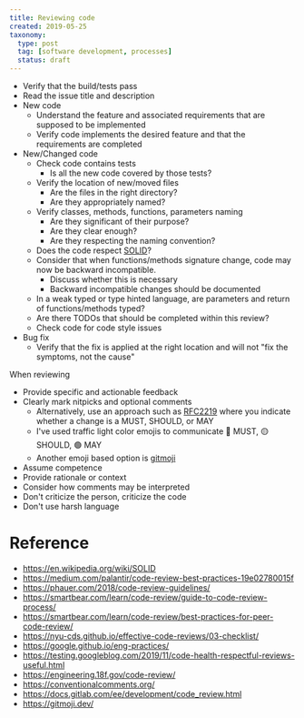 ```yaml
---
title: Reviewing code
created: 2019-05-25
taxonomy:
  type: post
  tag: [software development, processes]
  status: draft
---
```


* Verify that the build/tests pass
* Read the issue title and description
* New code
 	* Understand the feature and associated requirements that are supposed to be implemented
 	* Verify code implements the desired feature and that the requirements are completed
* New/Changed code
 	* Check code contains tests
		 * Is all the new code covered by those tests?
 	* Verify the location of new/moved files
 		* Are the files in the right directory?
		 * Are they appropriately named?
 	* Verify classes, methods, functions, parameters naming
	 	* Are they significant of their purpose?
 		* Are they clear enough?
	 	* Are they respecting the naming convention?
 	* Does the code respect [SOLID](https://en.wikipedia.org/wiki/SOLID)?
 	* Consider that when functions/methods signature change, code may now be backward incompatible.
		 * Discuss whether this is necessary
 		* Backward incompatible changes should be documented
 	* In a weak typed or type hinted language, are parameters and return of functions/methods typed?
 	* Are there TODOs that should be completed within this review?
 	* Check code for code style issues
* Bug fix
 	* Verify that the fix is applied at the right location and will not "fix the symptoms, not the cause"

When reviewing
* Provide specific and actionable feedback
* Clearly mark nitpicks and optional comments
	 * Alternatively, use an approach such as [RFC2219](https://datatracker.ietf.org/doc/html/rfc2119) where you indicate whether a change is a MUST, SHOULD, or MAY
 	* I've used traffic light color emojis to communicate 🔴 MUST, 🟡 SHOULD, 🟢 MAY
    * Another emoji based option is [gitmoji](https://gitmoji.dev/)
* Assume competence
* Provide rationale or context
* Consider how comments may be interpreted
* Don't criticize the person, criticize the code
* Don't use harsh language

# Reference
* https://en.wikipedia.org/wiki/SOLID
* https://medium.com/palantir/code-review-best-practices-19e02780015f
* https://phauer.com/2018/code-review-guidelines/
* https://smartbear.com/learn/code-review/guide-to-code-review-process/
* https://smartbear.com/learn/code-review/best-practices-for-peer-code-review/
* https://nyu-cds.github.io/effective-code-reviews/03-checklist/
* https://google.github.io/eng-practices/
* https://testing.googleblog.com/2019/11/code-health-respectful-reviews-useful.html
* https://engineering.18f.gov/code-review/
* https://conventionalcomments.org/
* https://docs.gitlab.com/ee/development/code_review.html
* https://gitmoji.dev/
